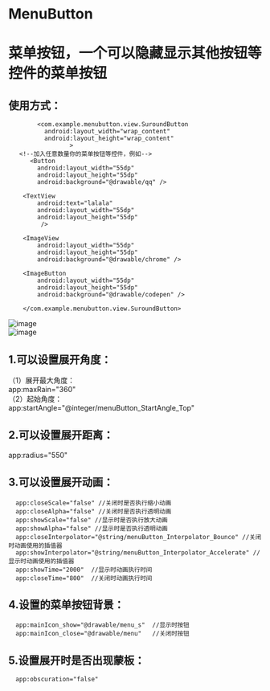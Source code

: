 # MenuButton
菜单按钮，一个可以隐藏显示其他按钮等控件的菜单按钮
==== 
使用方式：
-------  
```
        <com.example.menubutton.view.SuroundButton
          android:layout_width="wrap_content"
          android:layout_height="wrap_content"
                 >
   <!--加入任意数量你的菜单按钮等控件，例如-->
      <Button
        android:layout_width="55dp"
        android:layout_height="55dp"
        android:background="@drawable/qq" />

    <TextView
        android:text="lalala"
        android:layout_width="55dp"
        android:layout_height="55dp"
         />

    <ImageView
        android:layout_width="55dp"
        android:layout_height="55dp"
        android:background="@drawable/chrome" />

    <ImageButton
        android:layout_width="55dp"
        android:layout_height="55dp"
        android:background="@drawable/codepen" />

    </com.example.menubutton.view.SuroundButton>
 ```
    
    
![image](https://github.com/MaiMangChuang/Myzhihu/blob/master/app/src/main/res/drawable/dome1.png)
<br>
![image](https://github.com/MaiMangChuang/Myzhihu/blob/master/app/src/main/res/drawable/dome2.png)
      
    
1.可以设置展开角度：
-------  
（1）展开最大角度：
<br>
 app:maxRain="360"
<br>
（2）起始角度：
<br>
 app:startAngle="@integer/menuButton_StartAngle_Top"
     
2.可以设置展开距离：
-------  
app:radius="550"
     
3.可以设置展开动画：
-------  
      app:closeScale="false" //关闭时是否执行缩小动画
      app:closeAlpha="false" //关闭时是否执行透明动画
      app:showScale="false" //显示时是否执行放大动画
      app:showAlpha="false" //显示时是否执行透明动画
      app:closeInterpolator="@string/menuButton_Interpolator_Bounce" //关闭时动画使用的插值器
      app:showInterpolator="@string/menuButton_Interpolator_Accelerate" //显示时动画使用的插值器
      app:showTime="2000"  //显示时动画执行时间
      app:closeTime="800"  //关闭时动画执行时间
      
4.设置的菜单按钮背景：
 -------  
      app:mainIcon_show="@drawable/menu_s"  //显示时按钮
      app:mainIcon_close="@drawable/menu"   //关闭时按钮
        
5.设置展开时是否出现蒙板：
 -------  
      app:obscuration="false"
      
      
      
     
